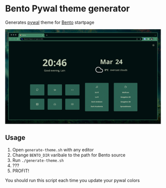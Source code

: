 # Bento Pywal theme generator

Generates [pywal](https://github.com/dylanaraps/pywal) theme for [Bento](https://github.com/migueravila/Bento) startpage

![Screenshot](./Screenshots/screenshot.png)


## Usage

1. Open `generate-theme.sh` with any editor
2. Change `BENTO_DIR` varibale to the path for Bento source
3. Run `./generate-theme.sh`
4. ???
5. PROFIT!

You should run this script each time you update your pywal colors
